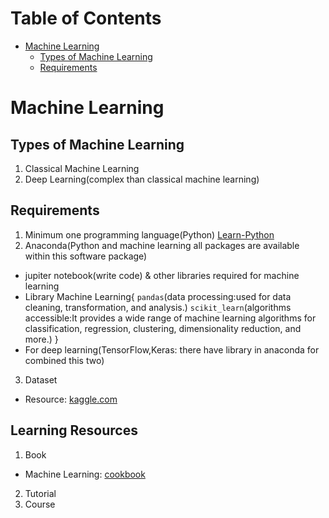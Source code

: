 # Table of Contents
- [Machine Learning](#machine-learning)
  - [Types of Machine Learning](#types-of-machine-learning)
  - [Requirements](#requirements)
# Machine Learning
## Types of Machine Learning
1. Classical Machine Learning
2. Deep Learning(complex than classical machine learning)

## Requirements
1. Minimum one programming language(Python) [Learn-Python](https://learn-python.org)
2. Anaconda(Python and machine learning all packages are available within this software package)
- jupiter notebook(write code) & other libraries required for machine learning
- Library Machine Learning{ 
    `pandas`(data processing:used for data cleaning, transformation, and analysis.)
    `scikit_learn`(algorithms accessible:It provides a wide range of machine learning algorithms for classification, regression, clustering, dimensionality reduction, and more.) 
    }
- For deep learning(TensorFlow,Keras: there have library in anaconda for combined this two)
3. Dataset
- Resource: [kaggle.com](http://kaggle.com)

## Learning Resources
1. Book
- Machine Learning: [cookbook]()
2. Tutorial 
3. Course


